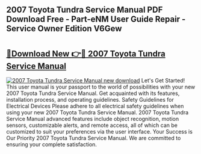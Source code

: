 ## 2007 Toyota Tundra Service Manual PDF Download Free - Part-eNM User Guide Repair - Service Owner Edition V6Gew

# <h2><a href="http://bc21329.oget.top/?id=2007+Toyota+Tundra+Service+Manual">🔗Download New 👉🔴 2007 Toyota Tundra Service Manual</a></h2>

[![2007 Toyota Tundra Service Manual new download](https://i.imgur.com/5g1atiW.png)](http://bc21329.oget.top/?id=2007+Toyota+Tundra+Service+Manual)
Let's Get Started! This user manual is your passport to the world of possibilities with your new 2007 Toyota Tundra Service Manual. Get acquainted with its features, installation process, and operating guidelines. Safety Guidelines for Electrical Devices Please adhere to all electrical safety guidelines when using your new 2007 Toyota Tundra Service Manual. 2007 Toyota Tundra Service Manual advanced features include object recognition, motion sensors, customizable alerts, and remote access, all of which can be customized to suit your preferences via the user interface. Your Success is Our Priority 2007 Toyota Tundra Service Manual. We are committed to ensuring your complete satisfaction.

